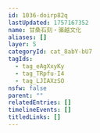 ```yaml
---
id: 1036-doirp82q
lastUpdated: 1757167352
name: 甘桑石刻・骆越文化
aliases: []
layer: 5
categoryId: cat_8abY-bU7
tagIds:
  - tag_eAgXxyKy
  - tag_TRpfu-I4
  - tag_LJIAXzSO
nsfw: false
parent: ""
relatedEntries: []
timelineEvents: []
titledLinks: []
---
```


